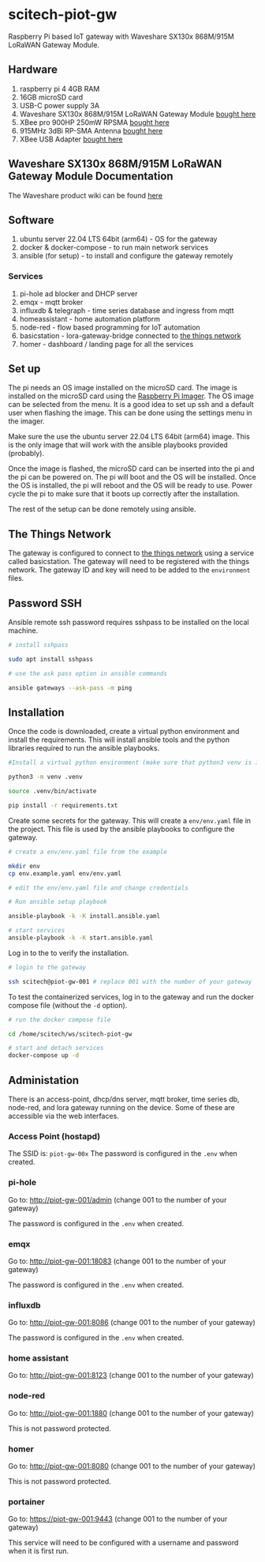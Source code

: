 # scitech-piot-gw

Raspberry Pi based IoT gateway with Waveshare SX130x 868M/915M LoRaWAN Gateway Module.

## Hardware

1. raspberry pi 4 4GB RAM
1. 16GB microSD card
1. USB-C power supply 3A
1. Waveshare SX130x 868M/915M LoRaWAN Gateway Module [bought here](<https://www.waveshare.com/product/iot-communication/long-range-wireless/nb-iot-lora/sx1302-868m-lorawan-gateway-b.htm>)
1. XBee pro 900HP 250mW RPSMA [bought here](<https://www.digikey.com/en/products/detail/digi/XBP9B-XCST-001/4974970>)
1. 915MHz 3dBi RP-SMA Antenna [bought here](<https://www.digikey.com/en/products/detail/laird-connectivity-inc/ANT-916-CW-RCS/1057770>)
1. XBee USB Adapter [bought here](<https://www.digikey.com/en/products/detail/digi/XBIB-U-DEV/4974971>)

## Waveshare SX130x 868M/915M LoRaWAN Gateway Module Documentation

The Waveshare product wiki can be found [here](<https://www.waveshare.com/wiki/SX1302_LoRaWAN_Gateway_HAT>)

## Software

1. ubuntu server 22.04 LTS 64bit (arm64) - OS for the gateway
1. docker & docker-compose - to run main network services
1. ansible (for setup) - to install and configure the gateway remotely

### Services

1. pi-hole ad blocker and DHCP server
1. emqx - mqtt broker
1. influxdb & telegraph - time series database and ingress from mqtt
1. homeassistant - home automation platform
1. node-red - flow based programming for IoT automation
1. basicstation - lora-gateway-bridge connected to [the things network](<https://www.thethingsnetwork.org/>)
1. homer - dashboard / landing page for all the services

## Set up

The pi needs an OS image installed on the microSD card. The image is installed on the microSD card using the [Raspberry Pi Imager](<https://www.raspberrypi.org/software/>). The OS image can be selected from the menu. It is a good idea to set up ssh and a default user when flashing the image. This can be done using the settings menu in the imager.

Make sure the use the ubuntu server 22.04 LTS 64bit (arm64) image. This is the only image that will work with the ansible playbooks provided (probably).

Once the image is flashed, the microSD card can be inserted into the pi and the pi can be powered on. The pi will boot and the OS will be installed. Once the OS is installed, the pi will reboot and the OS will be ready to use. Power cycle the pi to make sure that it boots up correctly after the installation.

The rest of the setup can be done remotely using ansible.

## The Things Network

The gateway is configured to connect to [the things network](<https://www.thethingsnetwork.org/>) using a service called basicstation. The gateway will need to be registered with the things network. The gateway ID and key will need to be added to the `environment` files.

## Password SSH

Ansible remote ssh password requires sshpass to be installed on the local machine.

```bash
# install sshpass

sudo apt install sshpass

# use the ask pass option in ansible commands

ansible gateways --ask-pass -m ping
```

## Installation

Once the code is downloaded, create a virtual python environment and install the requirements. This will install ansible tools and the python libraries required to run the ansible playbooks.

```bash
#Install a virtual python environment (make sure that python3 venv is installed)

python3 -m venv .venv

source .venv/bin/activate

pip install -r requirements.txt
```

Create some secrets for the gateway. This will create a `env/env.yaml` file in the project. This file is used by the ansible playbooks to configure the gateway.

```bash
# create a env/env.yaml file from the example

mkdir env
cp env.example.yaml env/env.yaml

# edit the env/env.yaml file and change credentials

# Run ansible setup playbook

ansible-playbook -k -K install.ansible.yaml

# start services
ansible-playbook -k -K start.ansible.yaml
```

Log in to the to verify the installation.

```bash
# login to the gateway

ssh scitech@piot-gw-001 # replace 001 with the number of your gateway
```

To test the containerized services, log in to the gateway and run the docker compose file (without the `-d` option).

```bash
# run the docker compose file

cd /home/scitech/ws/scitech-piot-gw

# start and detach services
docker-compose up -d
```

## Administation

There is an access-point, dhcp/dns server, mqtt broker, time series db, node-red, and lora gateway running on the device. Some of these are accessible via the web interfaces.

### Access Point (hostapd)

The SSID is: `piot-gw-00x`
The password is configured in the `.env` when created.

### pi-hole

Go to: <http://piot-gw-001/admin> (change 001 to the number of your gateway)

The password is configured in the `.env` when created.

### emqx

Go to: <http://piot-gw-001:18083> (change 001 to the number of your gateway)

The password is configured in the `.env` when created.

### influxdb

Go to: <http://piot-gw-001:8086> (change 001 to the number of your gateway)

The password is configured in the `.env` when created.

### home assistant

Go to: <http://piot-gw-001:8123> (change 001 to the number of your gateway)

### node-red

Go to: <http://piot-gw-001:1880> (change 001 to the number of your gateway)

This is not password protected.

### homer

Go to: <http://piot-gw-001:8080> (change 001 to the number of your gateway)

This is not password protected.

### portainer

Go to: <https://piot-gw-001:9443> (change 001 to the number of your gateway)

This service will need to be configured with a username and password when it is first run.
